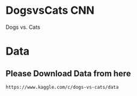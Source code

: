 # DogsvsCats CNN 


Dogs vs. Cats


# Data

## Please Download Data from here

```https://www.kaggle.com/c/dogs-vs-cats/data```

